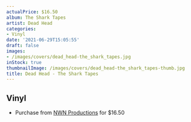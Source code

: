 ```yaml
---
actualPrice: $16.50
album: The Shark Tapes
artist: Dead Head
categories:
- Vinyl
date: '2021-06-29T15:05:55'
draft: false
images:
- /images/covers/dead_head-the_shark_tapes.jpg
inStock: true
thumbnailImage: /images/covers/dead_head-the_shark_tapes-thumb.jpg
title: Dead Head - The Shark Tapes
---
```


## Vinyl
* Purchase from [NWN Productions](http://shop.nwnprod.com/index.php?route=product/product&path=75&product_id=6943&sort=pd.name&order=ASC) for $16.50
